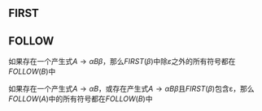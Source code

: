 ## FIRST 

## FOLLOW

如果存在一个产生式$A→αBβ$，那么$FIRST ( β )$中除$ε$之外的所有符号都在$FOLLOW( B )$中

如果存在一个产生式$A→αB$，或存在产生式$A→αBβ$且$FIRST ( β )$包含ε，那么$FOLLOW( A )$中的所有符号都在$FOLLOW( B )$中
